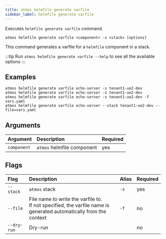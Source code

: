 ```yaml
---
title: atmos helmfile generate varfile
sidebar_label: helmfile generate varfile
---
```


Executes `helmfile generate varfile` command.

```shell
atmos helmfile generate varfile <component> -s <stack> [options]
```

This command generates a varfile for a `helmfile` component in a stack.

:::tip
Run `atmos helmfile generate varfile --help` to see all the available options
:::

## Examples

```shell
atmos helmfile generate varfile echo-server -s tenant1-ue2-dev
atmos helmfile generate varfile echo-server -s tenant1-ue2-dev
atmos helmfile generate varfile echo-server -s tenant1-ue2-dev -f vars.yaml
atmos helmfile generate varfile echo-server --stack tenant1-ue2-dev --file=vars.yaml
```

## Arguments

| Argument     | Description                | Required |
|:-------------|:---------------------------|:---------|
| `component`  | `atmos` helmfile component | yes      |

## Flags

| Flag         | Description                                                                                                           | Alias | Required |
|:-------------|:----------------------------------------------------------------------------------------------------------------------|:------|:---------|
| `--stack`    | `atmos` stack                                                                                                         | `-s`  | yes      |
| `--file`     | File name to write the varfile to.<br/>If not specified, the varfile name is generated automatically from the context | `-f`  | no       |
| `--dry-run`  | Dry-run                                                                                                               |       | no       |

